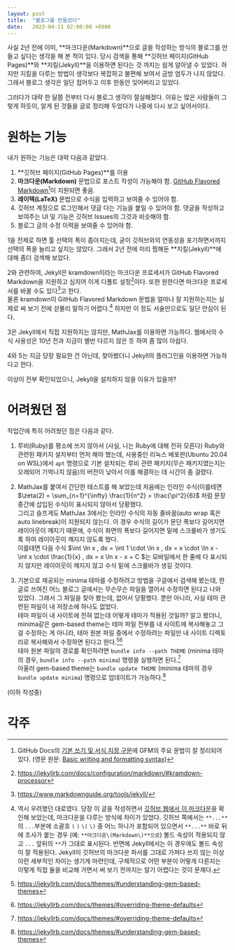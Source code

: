 ```yaml
---
layout: post
title:  "블로그를 만들었다"
date:   2023-04-11 02:00:00 +0900
---
```

사실 2년 전에 이미, **마크다운\(Markdown\)**으로 글을 작성하는 방식의 블로그를 만들고 싶다는 생각을 해 본 적이 있다.
당시 검색을 통해 **깃허브 페이지\(GitHub Pages\)**와 **지킬\(Jekyll\)**을 이용하면 된다는 것 까지는 쉽게 알아낼 수 있었다. 하지만 지킬을 다루는 방법이 생각보다 복잡하고 불편해 보여서 금방 엄두가 나지 않았다. 그래서 블로그 생각은 일단 접어두고 이후 한동안 잊어버리고 있었다.

그러다가 대략 한 달쯤 전부터 다시 블로그 생각이 절실해졌다. 이유는 많은 사람들이 그렇게 하듯이, 알게 된 것들을 글로 정리해 두었다가 나중에 다시 보고 싶어서이다.

# 원하는 기능

내가 원하는 기능은 대략 다음과 같았다.

1. **깃허브 페이지\(GitHub Pages\)**를 이용
2. **마크다운\(Markdown\)** 문법으로 포스트 작성이 가능해야 함. [GitHub Flavored Markdown][gfm][^gfm1]이 지원되면 좋음.
3. **레이텍\(LaTeX\)** 문법으로 수식을 입력하고 보여줄 수 있어야 함.
4. 깃허브 계정으로 로그인해서 댓글 다는 기능을 붙일 수 있어야 함. 댓글을 작성하고 보여주는 UI 및 기능은 깃허브 Issues의 그것과 비슷해야 함.
5. 블로그 글의 수정 이력을 보여줄 수 있어야 함.

[gfm]: https://github.github.com/gfm/
[^gfm1]: GitHub Docs의 [기본 쓰기 및 서식 지정 구문](https://docs.github.com/ko/get-started/writing-on-github/getting-started-with-writing-and-formatting-on-github/basic-writing-and-formatting-syntax)에 GFM의 주요 문법이 잘 정리되어 있다. \(영문 원문: [Basic writing and formatting syntax](https://docs.github.com/en/get-started/writing-on-github/getting-started-with-writing-and-formatting-on-github/basic-writing-and-formatting-syntax)\) 

1을 전제로 하면 툴 선택의 폭이 좁아지는데, 굳이 깃허브와의 연동성을 포기하면서까지 선택의 폭을 늘리고 싶지는 않았다. 그래서 2년 전에 미리 찜해둔 **지킬\(Jekyll\)**에 대해 좀더 검색해 보았다.

2와 관련하여, Jekyll은 kramdown이라는 마크다운 프로세서가 GitHub Flavored Markdown을 지원하고 심지어 이게 디폴트 설정[^kramdown1]이다. 또한 원한다면 마크다운 프로세서를 바꿀 수도 있다[^kramdown2]고 한다.\
물론 kramdown이 GitHub Flavored Markdown 문법을 얼마나 잘 지원하는지는 실제로 써 보기 전에 섣불리 말하기 어렵다.[^kramdown3] 하지만 이 정도 서술만으로도 일단 안심이 된다. 

[^kramdown1]: <https://jekyllrb.com/docs/configuration/markdown/#kramdown-processor>
[^kramdown2]: <https://www.markdownguide.org/tools/jekyll/>
[^kramdown3]: 역시 우려했던 대로였다. 당장 이 글을 작성하면서 [깃허브 웹에서 이 마크다운](https://github.com/nooriro/nooriro.github.io/blob/main/_posts/2023-04-11-first-post.md)을 확인해 보았는데, 마크다운을 다루는 방식에 차이가 있었다. 깃허브 쪽에서는 `**...**` 의 `...`부분에 소괄호 `(` `)` `\(` `\)` 중 어느 하나가 포함되어 있으면서 `**...**` 바로 뒤에 조사가 붙는 경우 \(예: `**마크다운\(Markdown\)**으로`\) 볼드 속성이 적용되지 않고 `...` 앞뒤의 `**`가 그대로 표시된다. 반면에 Jekyll에서는 이 경우에도 볼드 속성이 잘 적용된다. Jekyll이 깃허브의 마크다운 파서를 그대로 가져다 쓰지 않는 이상 이런 세부적인 차이는 생기게 마련인데, 구체적으로 어떤 부분이 어떻게 다른지는 이렇게 직접 둘을 비교해 가면서 써 보기 전까지는 알기 어렵다는 것이 문제다.

3은 Jekyll에서 직접 지원하지는 않지만, MathJax를 이용하면 가능하다. 웹에서의 수식 사용성은 10년 전과 지금이 별반 다르지 않은 듯 하여 좀 많이 아쉽다.

4와 5는 지금 당장 필요한 건 아닌데, 찾아봤더니 Jekyll의 플러그인을 이용하면 가능하다고 한다.

이상이 전부 확인되었으니, Jekyll을 설치하지 않을 이유가 있을까?

# 어려웠던 점

작업간에 특히 어려웠던 점은 다음과 같다.

1. 루비(Ruby)를 평소에 쓰지 않아서 \(사실, 나는 Ruby에 대해 전혀 모른다\) Ruby와 관련된 패키지 설치부터 먼저 해야 했는데, 사용중인 리눅스 배포판\(Ubuntu 20.04 on WSL\)에서 `apt` 명령으로 기본 설치되는 루비 관련 패키지\(무슨 패키지였는지는 오래되어 기억나지 않음\)의 버전이 낮아서 이를 해결하는 데 시간이 좀 걸렸다.

2. MathJax를 붙여서 간단한 테스트를 해 보았는데 처음에는 인라인 수식\(이를테면 $\zeta(2) = \sum_{n=1}^{\infty} \frac{1}{n^2} = \frac{\pi^2}{6}$ 처럼 문장 중간에 삽입된 수식\)이 표시되지 않아서 당황했다.\
그리고 슬프게도 MathJax 3에서는 인라인 수식의 자동 줄바꿈\(auto wrap 혹은 auto linebreak\)이 지원되지 않는다. 이 경우 수식의 길이가 문단 폭보다 길어지면 레이아웃이 깨지기 때문에, 수식이 화면의 폭보다 길어지면 밑에 스크롤바가 생기도록 하여 레이아웃이 깨지지 않도록 했다.\
이를테면 다음 수식 $\int \ln x \, dx = \int 1 \cdot \ln x \, dx = x \cdot \ln x - \int x \cdot \frac{1}{x} \, dx =  x \ln x - x + C $는 모바일에서 한 줄에 다 표시되지 않지만 레이아웃이 깨지지 않고 수식 밑에 스크롤바가 생길 것이다. 

3. 기본으로 제공되는 minima 테마를 수정하려고 방법을 구글에서 검색해 봤는데, 한글로 쓰여진 어느 블로그 글에서는 무슨무슨 파일을 열어서 수정하면 된다고 나와 있었다. 그래서 그 파일을 찾아 봤는데, 없어서 당황했다. 뿐만 아니라, 사실 테마 관련된 파일이 내 저장소에 하나도 없었다.\
테마 파일이 내 사이트에 전혀 없는데 어떻게 테마가 적용된 것일까? 알고 봤더니, minima같은 gem-based theme는 테마 파일 전부를 내 사이트에 복사해놓고 그걸 수정하는 게 아니라, 테마 원본 파일 중에서 수정하려는 파일만 내 사이트 디렉토리로 복사해와서 수정하면 된다고 한다.[^theme1][^theme2]\
테마 원본 파일의 경로를 확인하려면 `bundle info --path THEME` \(minima 테마의 경우, `bundle info --path minima`\) 명령을 실행하면 된다.[^theme2]\
아울러 gem-based theme는 `bundle update THEME` \(minima 테마의 경우 `bundle update minima`\) 명령으로 업데이트가 가능하다.[^theme1]

[^theme1]: <https://jekyllrb.com/docs/themes/#understanding-gem-based-themes>
[^theme2]: <https://jekyllrb.com/docs/themes/#overriding-theme-defaults>

(이하 작성중)

# 각주

